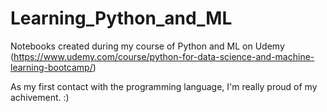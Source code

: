 # Learning_Python_and_ML

Notebooks created during my course of Python and ML on Udemy (https://www.udemy.com/course/python-for-data-science-and-machine-learning-bootcamp/)

As my first contact with the programming language, I'm really proud of my achivement. :) 
